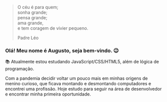 > O céu é para quem;  
> sonha grande;  
> pensa grande;  
> ama grande,  
> e tem coragem de vivier pequeno.  
> 
> Padre Léo

### Olá! Meu nome é Augusto, seja bem-vindo. 😉

📚 Atualmente estou estudando JavaScript/CSS/HTML5, além de lógica de programação. 

Com a pandemia decidir voltar um pouco mais em minhas origens de menino curioso, que ficava montando e desmontando computadores e encontrei uma profissão. Hoje estudo para seguir na área de desenvolvedor e encontrar minha primeira oportunidade.

